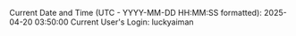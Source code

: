 Current Date and Time (UTC - YYYY-MM-DD HH:MM:SS formatted): 2025-04-20 03:50:00
Current User's Login: luckyaiman
